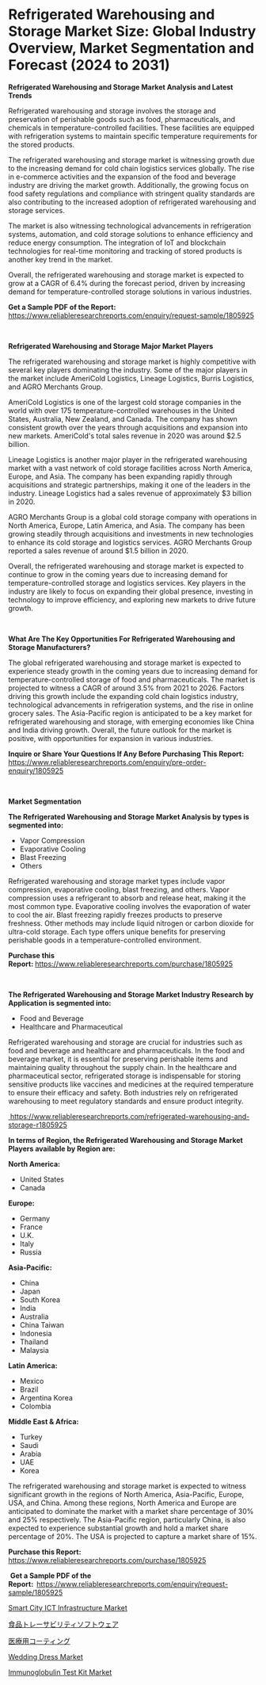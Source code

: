 <p><h1>Refrigerated Warehousing and Storage Market Size: Global Industry Overview, Market Segmentation and Forecast (2024 to 2031)</h1></p><p><strong>Refrigerated Warehousing and Storage Market Analysis and Latest Trends</strong></p>
<p><p>Refrigerated warehousing and storage involves the storage and preservation of perishable goods such as food, pharmaceuticals, and chemicals in temperature-controlled facilities. These facilities are equipped with refrigeration systems to maintain specific temperature requirements for the stored products.</p><p>The refrigerated warehousing and storage market is witnessing growth due to the increasing demand for cold chain logistics services globally. The rise in e-commerce activities and the expansion of the food and beverage industry are driving the market growth. Additionally, the growing focus on food safety regulations and compliance with stringent quality standards are also contributing to the increased adoption of refrigerated warehousing and storage services.</p><p>The market is also witnessing technological advancements in refrigeration systems, automation, and cold storage solutions to enhance efficiency and reduce energy consumption. The integration of IoT and blockchain technologies for real-time monitoring and tracking of stored products is another key trend in the market.</p><p>Overall, the refrigerated warehousing and storage market is expected to grow at a CAGR of 6.4% during the forecast period, driven by increasing demand for temperature-controlled storage solutions in various industries.</p></p>
<p><strong>Get a Sample PDF of the Report:&nbsp;</strong> <a href="https://www.reliableresearchreports.com/enquiry/request-sample/1805925">https://www.reliableresearchreports.com/enquiry/request-sample/1805925</a></p>
<p>&nbsp;</p>
<p><strong>Refrigerated Warehousing and Storage Major Market Players</strong></p>
<p><p>The refrigerated warehousing and storage market is highly competitive with several key players dominating the industry. Some of the major players in the market include AmeriCold Logistics, Lineage Logistics, Burris Logistics, and AGRO Merchants Group.</p><p>AmeriCold Logistics is one of the largest cold storage companies in the world with over 175 temperature-controlled warehouses in the United States, Australia, New Zealand, and Canada. The company has shown consistent growth over the years through acquisitions and expansion into new markets. AmeriCold's total sales revenue in 2020 was around $2.5 billion.</p><p>Lineage Logistics is another major player in the refrigerated warehousing market with a vast network of cold storage facilities across North America, Europe, and Asia. The company has been expanding rapidly through acquisitions and strategic partnerships, making it one of the leaders in the industry. Lineage Logistics had a sales revenue of approximately $3 billion in 2020.</p><p>AGRO Merchants Group is a global cold storage company with operations in North America, Europe, Latin America, and Asia. The company has been growing steadily through acquisitions and investments in new technologies to enhance its cold storage and logistics services. AGRO Merchants Group reported a sales revenue of around $1.5 billion in 2020.</p><p>Overall, the refrigerated warehousing and storage market is expected to continue to grow in the coming years due to increasing demand for temperature-controlled storage and logistics services. Key players in the industry are likely to focus on expanding their global presence, investing in technology to improve efficiency, and exploring new markets to drive future growth.</p></p>
<p>&nbsp;</p>
<p><strong>What Are The Key Opportunities For Refrigerated Warehousing and Storage Manufacturers?</strong></p>
<p><p>The global refrigerated warehousing and storage market is expected to experience steady growth in the coming years due to increasing demand for temperature-controlled storage of food and pharmaceuticals. The market is projected to witness a CAGR of around 3.5% from 2021 to 2026. Factors driving this growth include the expanding cold chain logistics industry, technological advancements in refrigeration systems, and the rise in online grocery sales. The Asia-Pacific region is anticipated to be a key market for refrigerated warehousing and storage, with emerging economies like China and India driving growth. Overall, the future outlook for the market is positive, with opportunities for expansion in various industries.</p></p>
<p><strong>Inquire or Share Your Questions If Any Before Purchasing This Report:</strong> <a href="https://www.reliableresearchreports.com/enquiry/pre-order-enquiry/1805925">https://www.reliableresearchreports.com/enquiry/pre-order-enquiry/1805925</a></p>
<p>&nbsp;</p>
<p><strong>Market Segmentation</strong></p>
<p><strong>The Refrigerated Warehousing and Storage Market Analysis by types is segmented into:</strong></p>
<p><ul><li>Vapor Compression</li><li>Evaporative Cooling</li><li>Blast Freezing</li><li>Others</li></ul></p>
<p><p>Refrigerated warehousing and storage market types include vapor compression, evaporative cooling, blast freezing, and others. Vapor compression uses a refrigerant to absorb and release heat, making it the most common type. Evaporative cooling involves the evaporation of water to cool the air. Blast freezing rapidly freezes products to preserve freshness. Other methods may include liquid nitrogen or carbon dioxide for ultra-cold storage. Each type offers unique benefits for preserving perishable goods in a temperature-controlled environment.</p></p>
<p><strong>Purchase this Report:&nbsp;</strong><a href="https://www.reliableresearchreports.com/purchase/1805925">https://www.reliableresearchreports.com/purchase/1805925</a></p>
<p>&nbsp;</p>
<p><strong>The Refrigerated Warehousing and Storage Market Industry Research by Application is segmented into:</strong></p>
<p><ul><li>Food and Beverage</li><li>Healthcare and Pharmaceutical</li></ul></p>
<p><p>Refrigerated warehousing and storage are crucial for industries such as food and beverage and healthcare and pharmaceuticals. In the food and beverage market, it is essential for preserving perishable items and maintaining quality throughout the supply chain. In the healthcare and pharmaceutical sector, refrigerated storage is indispensable for storing sensitive products like vaccines and medicines at the required temperature to ensure their efficacy and safety. Both industries rely on refrigerated warehousing to meet regulatory standards and ensure product integrity.</p></p>
<p><a href="https://www.reliableresearchreports.com/refrigerated-warehousing-and-storage-r1805925">&nbsp;https://www.reliableresearchreports.com/refrigerated-warehousing-and-storage-r1805925</a></p>
<p><strong>In terms of Region, the Refrigerated Warehousing and Storage Market Players available by Region are:</strong></p>
<p>
    <p> <strong> North America: </strong>
        <ul>
            <li>United States</li>
            <li>Canada</li>
        </ul>
        </p> 
    <p> <strong> Europe: </strong>
        <ul>
            <li>Germany</li>
            <li>France</li>
            <li>U.K.</li>
            <li>Italy</li>
            <li>Russia</li>
        </ul>
        </p> 
    <p> <strong> Asia-Pacific: </strong>
        <ul>
            <li>China</li>
            <li>Japan</li>
            <li>South Korea</li>
            <li>India</li>
            <li>Australia</li>
            <li>China Taiwan</li>
            <li>Indonesia</li>
            <li>Thailand</li>
            <li>Malaysia</li>
        </ul>
        </p> 
    <p> <strong> Latin America: </strong>
        <ul>
            <li>Mexico</li>
            <li>Brazil</li>
            <li>Argentina Korea</li>
            <li>Colombia</li>
        </ul>
        </p> 
    <p> <strong> Middle East & Africa: </strong>
        <ul>
            <li>Turkey</li>
            <li>Saudi</li>
            <li>Arabia</li>
            <li>UAE</li>
            <li>Korea</li>
        </ul>
    </p>
    </p>
<p><p>The refrigerated warehousing and storage market is expected to witness significant growth in the regions of North America, Asia-Pacific, Europe, USA, and China. Among these regions, North America and Europe are anticipated to dominate the market with a market share percentage of 30% and 25% respectively. The Asia-Pacific region, particularly China, is also expected to experience substantial growth and hold a market share percentage of 20%. The USA is projected to capture a market share of 15%.</p></p>
<p><strong>Purchase this Report: </strong><a href="https://www.reliableresearchreports.com/purchase/1805925">https://www.reliableresearchreports.com/purchase/1805925</a></p>
<p>&nbsp;<strong>Get a Sample PDF of the Report:&nbsp;&nbsp;</strong><a href="https://www.reliableresearchreports.com/enquiry/request-sample/1805925">https://www.reliableresearchreports.com/enquiry/request-sample/1805925</a></p>
<p><strong></strong></p>
<p><p><a href="https://github.com/lubmix/Market-Research-Report-List-2/blob/main/smart-city-ict-infrastructure-market.md">Smart City ICT Infrastructure Market</a></p><p><a href="https://github.com/andym141978/Market-Research-Report-List-1/blob/main/932775360131.md">食品トレーサビリティソフトウェア</a></p><p><a href="https://github.com/EstelWisozk1/Market-Research-Report-List-1/blob/main/637146160130.md">医療用コーティング</a></p><p><a href="https://issuu.com/reportprime-2/docs/wedding-dress-market-size-2030.pptx">Wedding Dress Market</a></p><p><a href="https://www.linkedin.com/pulse/immunoglobulin-test-kit-market-size-cagr-trends-2024-2030-b8y0c?trackingId=u4a1ip5wFXEYx4PYUfryRw%3D%3D">Immunoglobulin Test Kit Market</a></p></p>